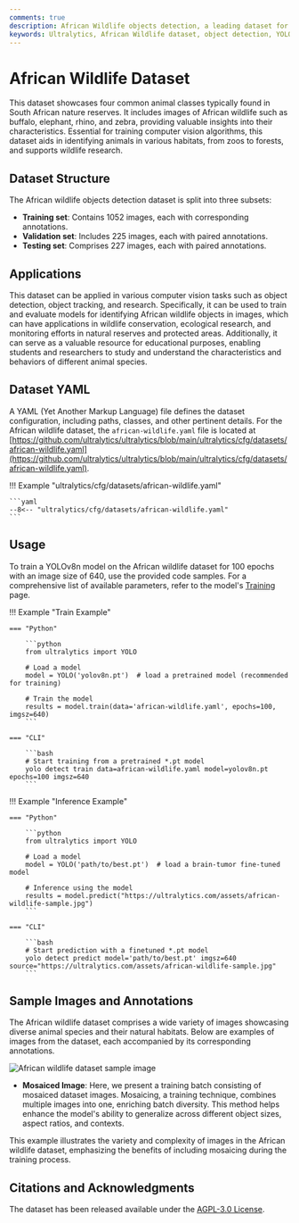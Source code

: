 ```yaml
---
comments: true
description: African Wildlife objects detection, a leading dataset for object detection in forests, integrates with Ultralytics. Discover ways to use it for training YOLO models.
keywords: Ultralytics, African Wildlife dataset, object detection, YOLO, YOLO model training, object tracking, computer vision, deep learning models, forest research, animals tracking
---
```


# African Wildlife Dataset

This dataset showcases four common animal classes typically found in South African nature reserves. It includes images of African wildlife such as buffalo, elephant, rhino, and zebra, providing valuable insights into their characteristics. Essential for training computer vision algorithms, this dataset aids in identifying animals in various habitats, from zoos to forests, and supports wildlife research.

## Dataset Structure

The African wildlife objects detection dataset is split into three subsets:

- **Training set**: Contains 1052 images, each with corresponding annotations.
- **Validation set**: Includes 225 images, each with paired annotations.
- **Testing set**: Comprises 227 images, each with paired annotations.

## Applications

This dataset can be applied in various computer vision tasks such as object detection, object tracking, and research. Specifically, it can be used to train and evaluate models for identifying African wildlife objects in images, which can have applications in wildlife conservation, ecological research, and monitoring efforts in natural reserves and protected areas. Additionally, it can serve as a valuable resource for educational purposes, enabling students and researchers to study and understand the characteristics and behaviors of different animal species.

## Dataset YAML

A YAML (Yet Another Markup Language) file defines the dataset configuration, including paths, classes, and other pertinent details. For the African wildlife dataset, the `african-wildlife.yaml` file is located at [https://github.com/ultralytics/ultralytics/blob/main/ultralytics/cfg/datasets/african-wildlife.yaml](https://github.com/ultralytics/ultralytics/blob/main/ultralytics/cfg/datasets/african-wildlife.yaml).

!!! Example "ultralytics/cfg/datasets/african-wildlife.yaml"

    ```yaml
    --8<-- "ultralytics/cfg/datasets/african-wildlife.yaml"
    ```

## Usage

To train a YOLOv8n model on the African wildlife dataset for 100 epochs with an image size of 640, use the provided code samples. For a comprehensive list of available parameters, refer to the model's [Training](../../modes/train.md) page.

!!! Example "Train Example"

    === "Python"

        ```python
        from ultralytics import YOLO

        # Load a model
        model = YOLO('yolov8n.pt')  # load a pretrained model (recommended for training)

        # Train the model
        results = model.train(data='african-wildlife.yaml', epochs=100, imgsz=640)
        ```

    === "CLI"

        ```bash
        # Start training from a pretrained *.pt model
        yolo detect train data=african-wildlife.yaml model=yolov8n.pt epochs=100 imgsz=640
        ```

!!! Example "Inference Example"

    === "Python"

        ```python
        from ultralytics import YOLO

        # Load a model
        model = YOLO('path/to/best.pt')  # load a brain-tumor fine-tuned model

        # Inference using the model
        results = model.predict("https://ultralytics.com/assets/african-wildlife-sample.jpg")
        ```

    === "CLI"

        ```bash
        # Start prediction with a finetuned *.pt model
        yolo detect predict model='path/to/best.pt' imgsz=640 source="https://ultralytics.com/assets/african-wildlife-sample.jpg"
        ```
    

## Sample Images and Annotations

The African wildlife dataset comprises a wide variety of images showcasing diverse animal species and their natural habitats. Below are examples of images from the dataset, each accompanied by its corresponding annotations.

![African wildlife dataset sample image](https://github.com/RizwanMunawar/RizwanMunawar/assets/62513924/919f8190-ccf3-4a96-a5f1-55d9eebc77ec)

- **Mosaiced Image**: Here, we present a training batch consisting of mosaiced dataset images. Mosaicing, a training technique, combines multiple images into one, enriching batch diversity. This method helps enhance the model's ability to generalize across different object sizes, aspect ratios, and contexts.

This example illustrates the variety and complexity of images in the African wildlife dataset, emphasizing the benefits of including mosaicing during the training process.

## Citations and Acknowledgments

The dataset has been released available under the [AGPL-3.0 License](https://github.com/ultralytics/ultralytics/blob/main/LICENSE).